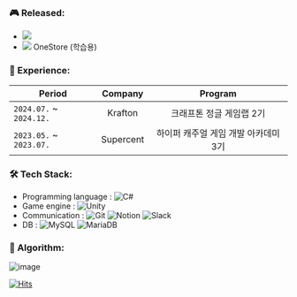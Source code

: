 ### 🎮 Released:

- <a href="https://store.steampowered.com/app/3349860/Dr_COG/" target="_blank"><img src="https://img.shields.io/badge/-Dr.Cog-4479A1?style=flat&logo=Steam&logoColor=white"/></a>
- <a href="https://m.onestore.co.kr/ko-kr/apps/appsDetail.omp?prodId=0000781162" target="_blank"><img src="https://img.shields.io/badge/Spin2048[Beta]-%23F5010C.svg?style=flat&logoColor=white"/></a> OneStore (학습용)

### 🏢 Experience: 
| Period | Company | Program |
|-------|:--------:|:---------:|
| `2024.07.` ~ `2024.12.` | Krafton | 크래프톤 정글 게임랩 2기  |
| `2023.05.` ~ `2023.07.` | Supercent | 하이퍼 캐주얼 게임 개발 아카데미 3기 |


### 🛠️ Tech Stack:

- Programming language :
![C#](https://img.shields.io/badge/-C%23-%23239120.svg?style=flat&logo=c-sharp&logoColor=white)
- Game engine : ![Unity](https://img.shields.io/badge/-Unity-%23000000.svg?style=flat&logo=unity&logoColor=white)
- Communication : ![Git](https://img.shields.io/badge/-Git-F05032?style=flat&logo=git&logoColor=white) ![Notion](https://img.shields.io/badge/-Notion-000000?style=flat&logo=Notion&logoColor=white) ![Slack](https://img.shields.io/badge/-Slack-EEEEEE?style=flat&logo=Slack&logoColor=yellow)
- DB : ![MySQL](https://img.shields.io/badge/-MySQL-4479A1?logo=mysql&logoColor=white) ![MariaDB](https://img.shields.io/badge/-MariaDB-47A248?style=flat&logo=MariaDB&logoColor=white)


### 🏅 Algorithm:
![image](https://github.com/user-attachments/assets/aae93843-0948-4bc1-a8e3-dba082ff296c)

[![Hits](https://hits.seeyoufarm.com/api/count/incr/badge.svg?url=https%3A%2F%2Fgithub.com%2Fkim-kwan-ho%2Fhit-counter&count_bg=%23B2B2B2&title_bg=%23555555&icon=&icon_color=%23E7E7E7&title=hits&edge_flat=false)](https://hits.seeyoufarm.com)
